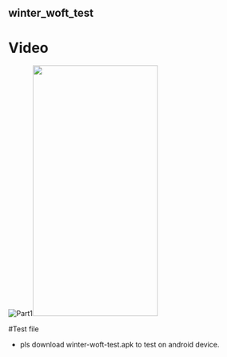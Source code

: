 ## winter_woft_test

# Video
![Part1](part1.gif)<img src="part1.gif" width="250" height="500"/>

#Test file
- pls download winter-woft-test.apk to test on android device.


